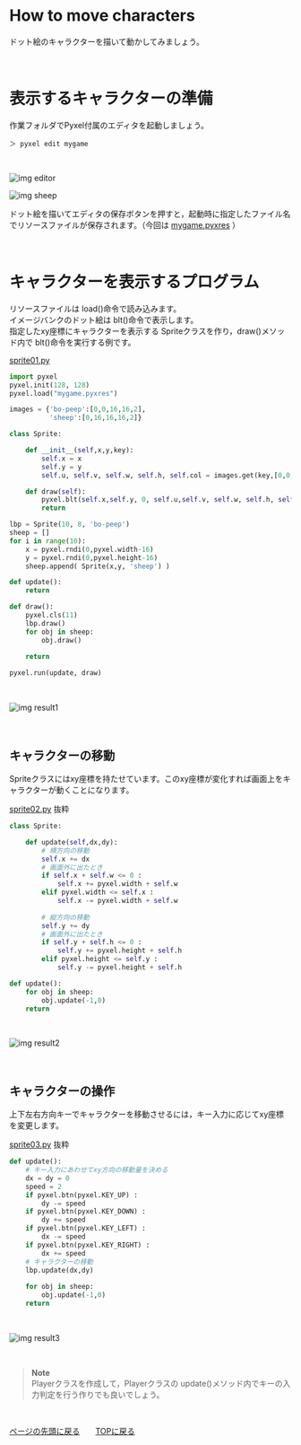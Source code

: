# How to move characters

ドット絵のキャラクターを描いて動かしてみましょう。  


<br>

# 表示するキャラクターの準備

作業フォルダでPyxel付属のエディタを起動しましょう。

```
＞ pyxel edit mygame
```

<br>


![img editor](images/sprites/01a_editor.png)  

![img sheep](images/sprites/01b.png)  

  
ドット絵を描いてエディタの保存ボタンを押すと，起動時に指定したファイル名でリソースファイルが保存されます。（今回は [mygame.pyxres](../pyxel/Sprite/mygame.pyxres) ）  


<br>

# キャラクターを表示するプログラム
リソースファイルは load()命令で読み込みます。  
イメージバンクのドット絵は blt()命令で表示します。  
指定したxy座標にキャラクターを表示する Spriteクラスを作り，draw()メソッド内で blt()命令を実行する例です。  

[sprite01.py](../pyxel/Sprite/sprite01.py)  
``` python
import pyxel
pyxel.init(128, 128)
pyxel.load("mygame.pyxres")

images = {'bo-peep':[0,0,16,16,2],
          'sheep':[0,16,16,16,2]}

class Sprite:

    def __init__(self,x,y,key):
        self.x = x
        self.y = y
        self.u, self.v, self.w, self.h, self.col = images.get(key,[0,0,8,8,0])

    def draw(self):
        pyxel.blt(self.x,self.y, 0, self.u,self.v, self.w, self.h, self.col)
        return

lbp = Sprite(10, 8, 'bo-peep')
sheep = []
for i in range(10):
    x = pyxel.rndi(0,pyxel.width-16)
    y = pyxel.rndi(0,pyxel.height-16)
    sheep.append( Sprite(x,y, 'sheep') )

def update():
    return

def draw():
    pyxel.cls(11)
    lbp.draw()
    for obj in sheep:
        obj.draw()
    
    return

pyxel.run(update, draw)
```
<br>

![img result1](images/sprites/01c.png)  

<br>

## キャラクターの移動
Spriteクラスにはxy座標を持たせています。このxy座標が変化すれば画面上をキャラクターが動くことになります。  

[sprite02.py](../pyxel/Sprite/sprite02.py) 抜粋    
``` python
class Sprite:

    def update(self,dx,dy):
        # 横方向の移動
        self.x += dx
        # 画面外に出たとき
        if self.x + self.w <= 0 :
            self.x += pyxel.width + self.w
        elif pyxel.width <= self.x :
            self.x -= pyxel.width + self.w
        
        # 縦方向の移動
        self.y += dy
        # 画面外に出たとき
        if self.y + self.h <= 0 :
            self.y += pyxel.height + self.h
        elif pyxel.height <= self.y :
            self.y -= pyxel.height + self.h   

def update():
    for obj in sheep:
        obj.update(-1,0)
    return
```
<br>

![img result2](images/sprites/02.gif)  

<br>

## キャラクターの操作
上下左右方向キーでキャラクターを移動させるには，キー入力に応じてxy座標を変更します。  

[sprite03.py](../pyxel/Sprite/sprite03.py) 抜粋    
``` python
def update():
    # キー入力にあわせてxy方向の移動量を決める
    dx = dy = 0
    speed = 2
    if pyxel.btn(pyxel.KEY_UP) :
        dy -= speed
    if pyxel.btn(pyxel.KEY_DOWN) :
        dy += speed
    if pyxel.btn(pyxel.KEY_LEFT) :
        dx -= speed
    if pyxel.btn(pyxel.KEY_RIGHT) :
        dx += speed
    # キャラクターの移動
    lbp.update(dx,dy)
    
    for obj in sheep:
        obj.update(-1,0)
    return
```
<br>

![img result3](images/sprites/03.gif)  

<br>

> __Note__  
Playerクラスを作成して，Playerクラスの update()メソッド内でキーの入力判定を行う作りでも良いでしょう。  

<br>

[ページの先頭に戻る](#how-to-move-characters)　　[TOPに戻る](../README.md#pyxel-game-development)
